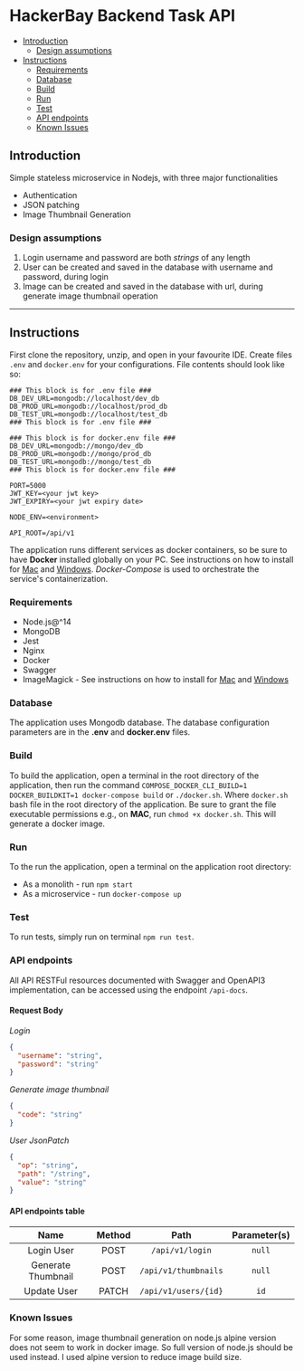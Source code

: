 # HackerBay Backend Task API

- [Introduction](#intro)
    - [Design assumptions](#design-assumptions)
- [Instructions](#instructions)
    - [Requirements](#requirements)
    - [Database](#database)
    - [Build](#build)
    - [Run](#run)
    - [Test](#test)
    - [API endpoints](#api-calls)
    - [Known Issues](#issues)

## <a id="intro">Introduction</a>

Simple stateless microservice in Nodejs, with three major functionalities
 - Authentication
 - JSON patching
 - Image Thumbnail Generation

### Design assumptions

1. Login username and password are both _strings_ of any length
2. User can be created and saved in the database with username and password, during login
3. Image can be created and saved in the database with url, during generate image thumbnail operation

---

## Instructions

First clone the repository, unzip, and open in your favourite IDE. Create files `.env` and `docker.env` for your configurations. File contents should look like so:
```
### This block is for .env file ###
DB_DEV_URL=mongodb://localhost/dev_db
DB_PROD_URL=mongodb://localhost/prod_db
DB_TEST_URL=mongodb://localhost/test_db
### This block is for .env file ###

### This block is for docker.env file ###
DB_DEV_URL=mongodb://mongo/dev_db
DB_PROD_URL=mongodb://mongo/prod_db
DB_TEST_URL=mongodb://mongo/test_db
### This block is for docker.env file ###

PORT=5000
JWT_KEY=<your jwt key>
JWT_EXPIRY=<your jwt expiry date>

NODE_ENV=<environment>

API_ROOT=/api/v1
```
The application runs different services as docker containers, so be sure to have __Docker__ installed globally on your PC. See
instructions on how to install for [Mac](https://docs.docker.com/desktop/mac/install/)
and [Windows](https://docs.docker.com/desktop/windows/install/). _Docker-Compose_ is used to orchestrate the service's containerization.

### <a id="requirements">Requirements</a>

 - Node.js@^14
 - MongoDB
 - Jest
 - Nginx
 - Docker
 - Swagger
 - ImageMagick - See instructions on how to install for [Mac](https://formulae.brew.sh/formula/imagemagick#default) and [Windows](https://imagemagick.org/script/download.php)

### <a id="database">Database</a>

The application uses Mongodb database. The database configuration parameters are in the __.env__ and __docker.env__ files.  

### <a id="build">Build</a>

To build the application, open a terminal in the root directory of the application, then run the command `COMPOSE_DOCKER_CLI_BUILD=1 DOCKER_BUILDKIT=1 docker-compose build` or `./docker.sh`.
Where `docker.sh` bash file in the root directory of the application. Be sure to grant the file executable permissions e.g., on __MAC__, run `chmod +x docker.sh`. This will generate a docker image.

### <a id="run">Run</a>
To the run the application, open a terminal on the application root directory:
 - As a monolith - run `npm start`
 - As a microservice - run `docker-compose up`

### <a id="test">Test</a>

To run tests, simply run on terminal `npm run test`.

### <a id="api-calls">API endpoints</a>
All API RESTFul resources  documented with Swagger and OpenAPI3 implementation, can be accessed using the endpoint `/api-docs`.

#### Request Body

_Login_

```json
{
  "username": "string",
  "password": "string"
}
```

_Generate image thumbnail_

```json
{
  "code": "string"
}
```

_User JsonPatch_

```json
{
  "op": "string",
  "path": "/string",
  "value": "string"
}
```

#### API endpoints table


| Name                                            | Method |                               Path                                |     Parameter(s)      |
| :----------------------------------------------:| :----: | :---------------------------------------------------------------: | :-------------------: |
| Login User                                      |  POST  |                             `/api/v1/login`                       |        `null`         |
| Generate Thumbnail                              |  POST  |                     `/api/v1/thumbnails`                          |        `null`         |
| Update User                                     |  PATCH |                     `/api/v1/users/{id}`                          |        `id`         |

### <a id="issues">Known Issues</a>
For some reason, image thumbnail generation on node.js alpine version does not seem to work in docker image. So full version of node.js should be used instead.
I used alpine version to reduce image build size.